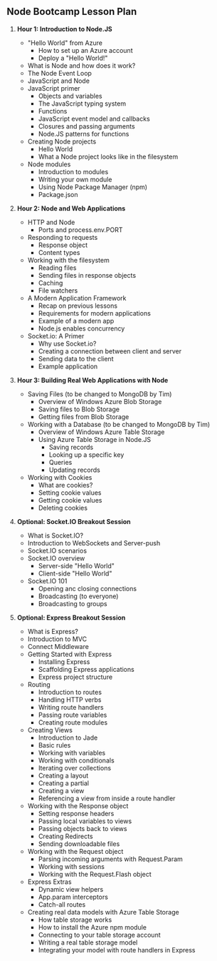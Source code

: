 ## Node Bootcamp Lesson Plan

1. __Hour 1: Introduction to Node.JS__
    * "Hello World" from Azure
        * How to set up an Azure account
        * Deploy a "Hello World!"
    * What is Node and how does it work?
    * The Node Event Loop 
    * JavaScript and Node
    * JavaScript primer
        * Objects and variables
        * The JavaScript typing system
        * Functions
        * JavaScript event model and callbacks
        * Closures and passing arguments
        * Node.JS patterns for functions
    * Creating Node projects
        * Hello World
        * What a Node project looks like in the filesystem
    * Node modules
        * Introduction to modules
        * Writing your own module
        * Using Node Package Manager (npm)
        * Package.json
    
2. __Hour 2: Node and Web Applications__
    * HTTP and Node
        * Ports and process.env.PORT 
    * Responding to requests
        * Response object
        * Content types
    * Working with the filesystem
        * Reading files
        * Sending files in response objects
        * Caching
        * File watchers
    * A Modern Application Framework
        * Recap on previous lessons
        * Requirements for modern applications
        * Example of a modern app
        * Node.js enables concurrency
    * Socket.io: A Primer
        * Why use Socket.io?
        * Creating a connection between client and server
        * Sending data to the client
        * Example application

3. __Hour 3: Building Real Web Applications with Node__
    * Saving Files (to be changed to MongoDB by Tim)
        * Overview of Windows Azure Blob Storage 
        * Saving files to Blob Storage 
        * Getting files from Blob Storage
    * Working with a Database (to be changed to MongoDB by Tim)
        * Overview of Windows Azure Table Storage
        * Using Azure Table Storage in Node.JS
            * Saving records
            * Looking up a specific key
            * Queries
            * Updating records
    * Working with Cookies
        * What are cookies?
        * Setting cookie values
        * Getting cookie values
        * Deleting cookies

4. __Optional: Socket.IO Breakout Session__
    * What is Socket.IO?
    * Introduction to WebSockets and Server-push
    * Socket.IO scenarios
    * Socket.IO overview
        * Server-side "Hello World"
        * Client-side "Hello World"
    * Socket.IO 101
        * Opening anc closing connections
        * Broadcasting (to everyone)
        * Broadcasting to groups

5. __Optional: Express Breakout Session__
    * What is Express?
    * Introduction to MVC
    * Connect Middleware
    * Getting Started with Express
        * Installing Express
        * Scaffolding Express applications
        * Express project structure
    * Routing
        * Introduction to routes
        * Handling HTTP verbs
        * Writing route handlers
        * Passing route variables
        * Creating route modules
    * Creating Views
        * Introduction to Jade
        * Basic rules
        * Working with variables
        * Working with conditionals
        * Iterating over collections
        * Creating a layout
        * Creating a partial
        * Creating a view
        * Referencing a view from inside a route handler
    * Working with the Response object
        * Setting response headers
        * Passing local variables to views
        * Passing objects back to views
        * Creating Redirects
        * Sending downloadable files
    * Working with the Request object
        * Parsing incoming arguments with Request.Param
        * Working with sessions
        * Working with the Request.Flash object
    * Express Extras
        * Dynamic view helpers
        * App.param interceptors
        * Catch-all routes
    * Creating real data models with Azure Table Storage
        * How table storage works
        * How to install the Azure npm module
        * Connecting to your table storage account
        * Writing a real table storage model
        * Integrating your model with route handlers in Express